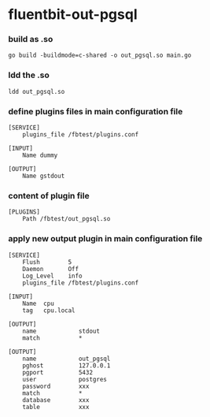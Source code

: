 # fluentbit-out-pgsql

### build as .so
```shell
go build -buildmode=c-shared -o out_pgsql.so main.go
```

### ldd the .so
```shell
ldd out_pgsql.so
```

### define plugins files in main configuration file
```shell
[SERVICE]
    plugins_file /fbtest/plugins.conf

[INPUT]
    Name dummy

[OUTPUT]
    Name gstdout
```
### content of plugin file
```shell
[PLUGINS]
    Path /fbtest/out_pgsql.so
```
### apply new output plugin in main configuration file
```shell
[SERVICE]
    Flush        5
    Daemon       Off
    Log_Level    info
    plugins_file /fbtest/plugins.conf

[INPUT]
    Name  cpu
    tag   cpu.local

[OUTPUT]
    name            stdout
    match           *

[OUTPUT]
    name            out_pgsql
    pghost          127.0.0.1
    pgport          5432
    user            postgres
    password        xxx
    match           *
    database        xxx
    table           xxx
```


